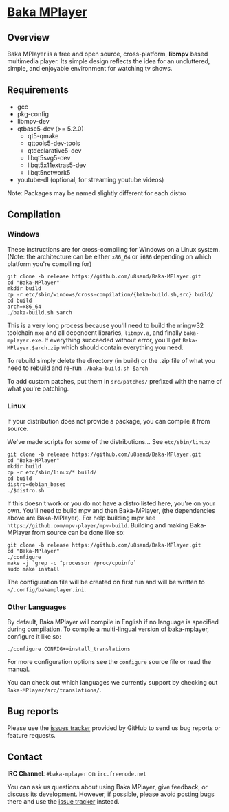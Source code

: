 ﻿# [Baka MPlayer](http://bakamplayer.u8sand.net)

## Overview

Baka MPlayer is a free and open source, cross-platform, **libmpv** based multimedia player.
Its simple design reflects the idea for an uncluttered, simple, and enjoyable environment for watching tv shows.

## Requirements

* gcc
* pkg-config
* libmpv-dev
* qtbase5-dev (>= 5.2.0)
  * qt5-qmake
  * qttools5-dev-tools
  * qtdeclarative5-dev
  * libqt5svg5-dev
  * libqt5x11extras5-dev
  * libqt5network5
* youtube-dl (optional, for streaming youtube videos)

Note: Packages may be named slightly different for each distro

## Compilation

### Windows

These instructions are for cross-compiling for Windows on a Linux system. (Note: the architecture can be either `x86_64` or `i686` depending on which platform you're compiling for)

	git clone -b release https://github.com/u8sand/Baka-MPlayer.git
	cd "Baka-MPlayer"
	mkdir build
	cp -r etc/sbin/windows/cross-compilation/{baka-build.sh,src} build/
	cd build
	arch=x86_64
	./baka-build.sh $arch

This is a very long process because you'll need to build the mingw32 toolchain `mxe` and all dependent libraries, `libmpv.a`, and finally `baka-mplayer.exe`. If everything succeeded without error, you'll get `Baka-MPlayer.$arch.zip` which should contain everything you need.

To rebuild simply delete the directory (in build) or the .zip file of what you need to rebuild and re-run `./baka-build.sh $arch`

To add custom patches, put them in `src/patches/` prefixed with the name of what you're patching.

### Linux

If your distribution does not provide a package, you can compile it from source.

We've made scripts for some of the distributions... See `etc/sbin/linux/`

	git clone -b release https://github.com/u8sand/Baka-MPlayer.git
	cd "Baka-MPlayer"
	mkdir build
	cp -r etc/sbin/linux/* build/
	cd build
	distro=debian_based
	./$distro.sh

If this doesn't work or you do not have a distro listed here, you're on your own. You'll need to build mpv and then Baka-MPlayer, (the dependencies above are Baka-MPlayer). For help building mpv see `https://github.com/mpv-player/mpv-build`. Building and making Baka-MPlayer from source can be done like so:

	git clone -b release https://github.com/u8sand/Baka-MPlayer.git
	cd "Baka-MPlayer"
	./configure
	make -j `grep -c ^processor /proc/cpuinfo`
	sudo make install

The configuration file will be created on first run and will be written to `~/.config/bakamplayer.ini`.

### Other Languages

By default, Baka MPlayer will compile in English if no language is specified during compilation. To compile a multi-lingual version of baka-mplayer, configure it like so:

	./configure CONFIG+=install_translations

For more configuration options see the `configure` source file or read the manual.

You can check out which languages we currently support by checking out `Baka-MPlayer/src/translations/`.

## Bug reports

Please use the [issues tracker](https://github.com/u8sand/Baka-MPlayer/issues) provided by GitHub to send us bug reports or feature requests.

## Contact

**IRC Channel**: `#baka-mplayer` on `irc.freenode.net`

You can ask us questions about using Baka MPlayer, give feedback, or discuss its development.
However, if possible, please avoid posting bugs there and use the [issue tracker](https://github.com/u8sand/Baka-MPlayer/issues) instead.
